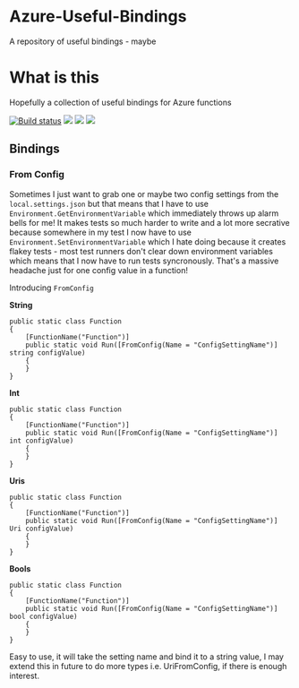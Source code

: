 # Azure-Useful-Bindings
A repository of useful bindings - maybe 

# What is this
Hopefully a collection of useful bindings for Azure functions

[![Build status](https://dev.azure.com/markdaviesesendex/AzureThings/_apis/build/status/AzureThings-ASP.NET%20Core-CI)](https://dev.azure.com/markdaviesesendex/AzureThings/_build/latest?definitionId=2) ![](https://img.shields.io/github/last-commit/MarkDaviesEsendex/Azure-Useful-Bindings.svg) [![](https://img.shields.io/nuget/v/Bindings.Azure.WebJobs.Extensions.UsefulBindings.svg)](https://www.nuget.org/packages/Bindings.Azure.WebJobs.Extensions.UsefulBindings/) [![](https://img.shields.io/nuget/dt/Bindings.Azure.WebJobs.Extensions.UsefulBindings.svg)](https://www.nuget.org/packages/Bindings.Azure.WebJobs.Extensions.UsefulBindings/)

## Bindings
### From Config
Sometimes I just want to grab one or maybe two config settings from the `local.settings.json` but that means that I have to use `Environment.GetEnvironmentVariable` which immediately throws up alarm bells for me! It makes tests so much harder to write and a lot more secrative because somewhere in my test I now have to use `Environment.SetEnvironmentVariable` which I hate doing because it creates flakey tests - most test runners don't clear down environment variables which means that I now have to run tests syncronously. That's a massive headache just for one config value in a function!

Introducing `FromConfig`

**String**
```
public static class Function
{
    [FunctionName("Function")]
    public static void Run([FromConfig(Name = "ConfigSettingName")] string configValue)
    {
    }
}
```
**Int**
```
public static class Function
{
    [FunctionName("Function")]
    public static void Run([FromConfig(Name = "ConfigSettingName")] int configValue)
    {
    }
}
```
**Uris**
```
public static class Function
{
    [FunctionName("Function")]
    public static void Run([FromConfig(Name = "ConfigSettingName")] Uri configValue)
    {
    }
}
```
**Bools**
```
public static class Function
{
    [FunctionName("Function")]
    public static void Run([FromConfig(Name = "ConfigSettingName")] bool configValue)
    {
    }
}
```
Easy to use, it will take the setting name and bind it to a string value, I may extend this in future to do more types i.e. UriFromConfig, if there is enough interest.
